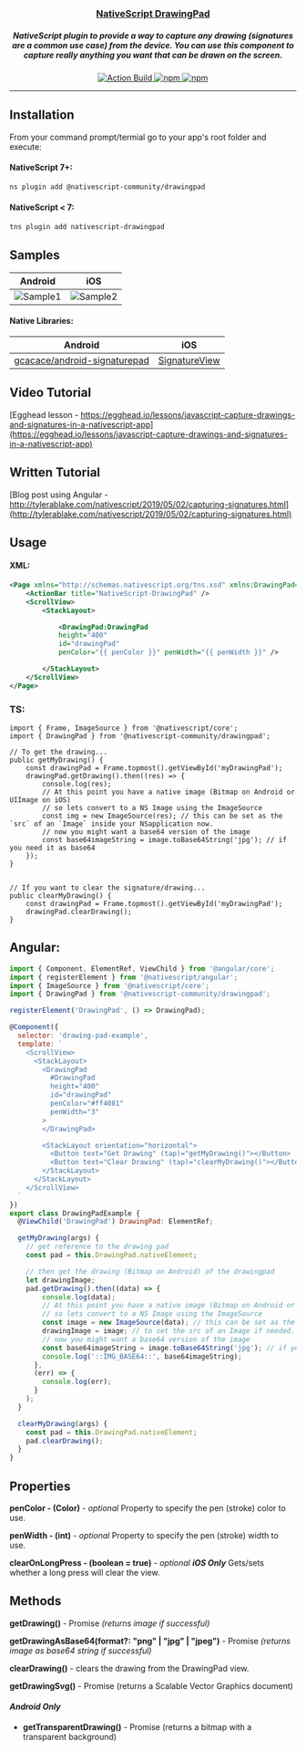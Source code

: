 <a align="center" href="https://www.npmjs.com/package/nativescript-drawingpad">
    <h3 align="center">NativeScript DrawingPad</h3>
</a>
<h5 align="center">
NativeScript plugin to provide a way to capture any drawing (signatures are a common use case) from the device. You can use this component to capture really anything you want that can be drawn on the screen.</h4>

<p align="center">
   <a href="https://github.com/bradmartin/nativescript-drawingpad/actions?query=workflow%3A%22Build+CI%22">
        <img src="https://github.com/bradmartin/nativescript-drawingpad/workflows/Build%20CI/badge.svg" alt="Action Build">
    </a>
    <a href="https://www.npmjs.com/package/@nativescript-community/drawingpad">
        <img src="https://img.shields.io/npm/v/@nativescript-community/drawingpad.svg" alt="npm">
    </a>
    <a href="https://www.npmjs.com/package/@nativescript-community/drawingpad">
        <img src="https://img.shields.io/npm/dt/@nativescript-community/drawingpad.svg?label=npm%20downloads" alt="npm">
    </a>
</p>

---

## Installation

From your command prompt/termial go to your app's root folder and execute:

#### NativeScript 7+:

```bash
ns plugin add @nativescript-community/drawingpad
```

#### NativeScript < 7:

```bash
tns plugin add nativescript-drawingpad
```

## Samples

| Android                               | iOS                               |
| ------------------------------------- | --------------------------------- |
| ![Sample1](images/androidDrawing.gif) | ![Sample2](images/iosDrawing.gif) |

#### Native Libraries:

| Android                                                                         | iOS                                                       |
| ------------------------------------------------------------------------------- | --------------------------------------------------------- |
| [gcacace/android-signaturepad](https://github.com/gcacace/android-signaturepad) | [SignatureView](https://cocoapods.org/pods/SignatureView) |

## Video Tutorial

[Egghead lesson - https://egghead.io/lessons/javascript-capture-drawings-and-signatures-in-a-nativescript-app](https://egghead.io/lessons/javascript-capture-drawings-and-signatures-in-a-nativescript-app)

## Written Tutorial

[Blog post using Angular - http://tylerablake.com/nativescript/2019/05/02/capturing-signatures.html](http://tylerablake.com/nativescript/2019/05/02/capturing-signatures.html)

## Usage

#### XML:

```XML
<Page xmlns="http://schemas.nativescript.org/tns.xsd" xmlns:DrawingPad="@nativescript-community/drawingpad" loaded="pageLoaded">
    <ActionBar title="NativeScript-DrawingPad" />
    <ScrollView>
        <StackLayout>

            <DrawingPad:DrawingPad
            height="400"
            id="drawingPad"
            penColor="{{ penColor }}" penWidth="{{ penWidth }}" />

        </StackLayout>
    </ScrollView>
</Page>
```

### TS:

```TS
import { Frame, ImageSource } from '@nativescript/core';
import { DrawingPad } from '@nativescript-community/drawingpad';

// To get the drawing...
public getMyDrawing() {
    const drawingPad = Frame.topmost().getViewById('myDrawingPad');
    drawingPad.getDrawing().then((res) => {
        console.log(res);
        // At this point you have a native image (Bitmap on Android or UIImage on iOS)
        // so lets convert to a NS Image using the ImageSource
        const img = new ImageSource(res); // this can be set as the `src` of an `Image` inside your NSapplication now.
        // now you might want a base64 version of the image
        const base64imageString = image.toBase64String('jpg'); // if you need it as base64
    });
}


// If you want to clear the signature/drawing...
public clearMyDrawing() {
    const drawingPad = Frame.topmost().getViewById('myDrawingPad');
    drawingPad.clearDrawing();
}
```

## Angular:

```javascript
import { Component, ElementRef, ViewChild } from '@angular/core';
import { registerElement } from '@nativescript/angular';
import { ImageSource } from '@nativescript/core';
import { DrawingPad } from '@nativescript-community/drawingpad';

registerElement('DrawingPad', () => DrawingPad);

@Component({
  selector: 'drawing-pad-example',
  template: `
    <ScrollView>
      <StackLayout>
        <DrawingPad
          #DrawingPad
          height="400"
          id="drawingPad"
          penColor="#ff4081"
          penWidth="3"
        >
        </DrawingPad>

        <StackLayout orientation="horizontal">
          <Button text="Get Drawing" (tap)="getMyDrawing()"></Button>
          <Button text="Clear Drawing" (tap)="clearMyDrawing()"></Button>
        </StackLayout>
      </StackLayout>
    </ScrollView>
  `
})
export class DrawingPadExample {
  @ViewChild('DrawingPad') DrawingPad: ElementRef;

  getMyDrawing(args) {
    // get reference to the drawing pad
    const pad = this.DrawingPad.nativeElement;

    // then get the drawing (Bitmap on Android) of the drawingpad
    let drawingImage;
    pad.getDrawing().then((data) => {
        console.log(data);
        // At this point you have a native image (Bitmap on Android or UIImage on iOS)
        // so lets convert to a NS Image using the ImageSource
        const image = new ImageSource(data); // this can be set as the `src` of an `Image` inside your NS
        drawingImage = image; // to set the src of an Image if needed.
        // now you might want a base64 version of the image
        const base64imageString = image.toBase64String('jpg'); // if you need it as base64
        console.log('::IMG_BASE64::', base64imageString);
      },
      (err) => {
        console.log(err);
      }
    );
  }

  clearMyDrawing(args) {
    const pad = this.DrawingPad.nativeElement;
    pad.clearDrawing();
  }
}
```

## Properties

**penColor - (Color)** - _optional_
Property to specify the pen (stroke) color to use.

**penWidth - (int)** - _optional_
Property to specify the pen (stroke) width to use.

**clearOnLongPress - (boolean = true)** - _optional_ **_iOS Only_**
Gets/sets whether a long press will clear the view.

## Methods

**getDrawing()** - Promise _(returns image if successful)_

**getDrawingAsBase64(format?: "png" | "jpg" | "jpeg")** - Promise _(returns image as base64 string if successful)_

**clearDrawing()** - clears the drawing from the DrawingPad view.

**getDrawingSvg()** - Promise (returns a Scalable Vector Graphics document)

#### _Android Only_

- **getTransparentDrawing()** - Promise (returns a bitmap with a transparent background)

